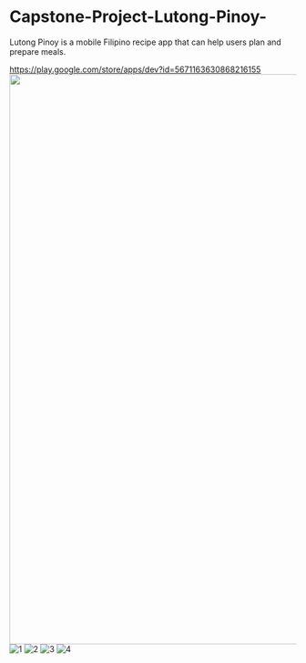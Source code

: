 # Capstone-Project-Lutong-Pinoy-
Lutong Pinoy is a mobile Filipino recipe app that can help users plan and prepare meals.

https://play.google.com/store/apps/dev?id=5671163630868216155
<img src="https://user-images.githubusercontent.com/77614961/211271019-3d19a6d0-4def-4ee8-89c0-0f5e7677efd0.png" width="1000">
![1](https://user-images.githubusercontent.com/77614961/211271019-3d19a6d0-4def-4ee8-89c0-0f5e7677efd0.png)
![2](https://user-images.githubusercontent.com/77614961/211271040-9c26660f-266f-4dfa-b869-ac36ca1ca0a1.png)
![3](https://user-images.githubusercontent.com/77614961/211271051-6f2b28d7-8c44-485e-9578-e901051e323e.png)
![4](https://user-images.githubusercontent.com/77614961/211271060-924acd20-d7df-4a2c-bf0b-3930f4f94e5b.png)
